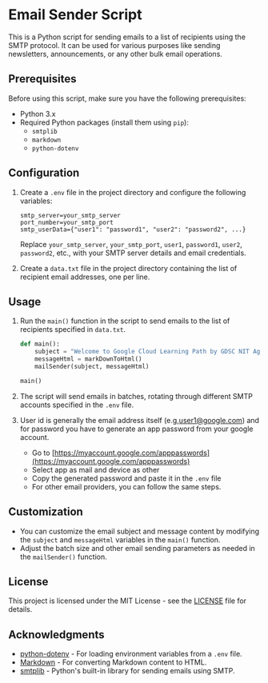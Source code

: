 # Email Sender Script

This is a Python script for sending emails to a list of recipients using the SMTP protocol. It can be used for various purposes like sending newsletters, announcements, or any other bulk email operations.

## Prerequisites

Before using this script, make sure you have the following prerequisites:

- Python 3.x
- Required Python packages (install them using `pip`):
  - `smtplib`
  - `markdown`
  - `python-dotenv`

## Configuration

1. Create a `.env` file in the project directory and configure the following variables:

   ```
   smtp_server=your_smtp_server
   port_number=your_smtp_port
   smtp_userData={"user1": "password1", "user2": "password2", ...}
   ```

   Replace `your_smtp_server`, `your_smtp_port`, `user1`, `password1`, `user2`, `password2`, etc., with your SMTP server details and email credentials.

2. Create a `data.txt` file in the project directory containing the list of recipient email addresses, one per line.

## Usage

1. Run the `main()` function in the script to send emails to the list of recipients specified in `data.txt`.

   ```python
   def main():
       subject = "Welcome to Google Cloud Learning Path by GDSC NIT Agartala!"
       messageHtml = markDownToHtml()
       mailSender(subject, messageHtml)

   main()
   ```

2. The script will send emails in batches, rotating through different SMTP accounts specified in the `.env` file.

3. User id is generally the email address itself (e.g,user1@google.com) and for password you have to generate an app password from your google account.

   - Go to [https://myaccount.google.com/apppasswords](https://myaccount.google.com/apppasswords)
   - Select app as mail and device as other
   - Copy the generated password and paste it in the `.env` file
   - For other email providers, you can follow the same steps.

## Customization

- You can customize the email subject and message content by modifying the `subject` and `messageHtml` variables in the `main()` function.
- Adjust the batch size and other email sending parameters as needed in the `mailSender()` function.

## License

This project is licensed under the MIT License - see the [LICENSE](LICENSE) file for details.

## Acknowledgments

- [python-dotenv](https://pypi.org/project/python-dotenv/) - For loading environment variables from a `.env` file.
- [Markdown](https://pypi.org/project/Markdown/) - For converting Markdown content to HTML.
- [smtplib](https://docs.python.org/3/library/smtplib.html) - Python's built-in library for sending emails using SMTP.

